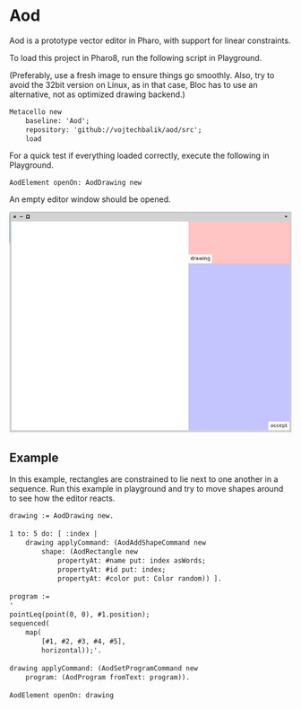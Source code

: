 # Aod

Aod is a prototype vector editor in Pharo, with support for linear constraints.

To load this project in Pharo8, run the following script in Playground. 

(Preferably, use a fresh image to ensure things go smoothly. Also, try to avoid the 32bit version on Linux, as in that case, Bloc has to use an alternative, not as optimized drawing backend.)
```
Metacello new 
	baseline: 'Aod';
	repository: 'github://vojtechbalik/aod/src';
	load
```

For a quick test if everything loaded correctly, execute the following in Playground.
```
AodElement openOn: AodDrawing new
```
An empty editor window should be opened.


![](empty_editor_window.png)

## Example
In this example, rectangles are constrained to lie next to one another in a sequence.
Run this example in playground and try to move shapes around to see how the editor reacts.

```
drawing := AodDrawing new.

1 to: 5 do: [ :index |
	drawing applyCommand: (AodAddShapeCommand new
		shape: (AodRectangle new
			propertyAt: #name put: index asWords;
			propertyAt: #id put: index;
			propertyAt: #color put: Color random)) ].

program :=
'
pointLeq(point(0, 0), #1.position);
sequenced(
	map(
		[#1, #2, #3, #4, #5],
		horizontal));'.

drawing applyCommand: (AodSetProgramCommand new
	program: (AodProgram fromText: program)).

AodElement openOn: drawing
```